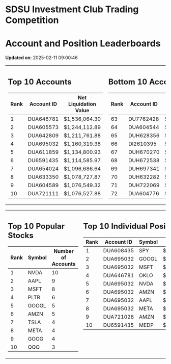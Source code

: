 # SDSU Investment Club Trading Competition 
 # Account and Position Leaderboards

**Updated on**: 2025-02-11 09:00:46

<table><tr><td valign="top">

## Top 10 Accounts
| Rank | Account ID | Net Liquidation Value |
|------|------------|-----------------------|
| 1 | DUA646781 | $1,536,064.30 |
| 2 | DUA605573 | $1,244,112.89 |
| 3 | DUA642809 | $1,211,761.88 |
| 4 | DUA695032 | $1,160,319.38 |
| 5 | DUA611859 | $1,134,800.93 |
| 6 | DU6591435 | $1,114,585.97 |
| 7 | DUA654024 | $1,096,686.64 |
| 8 | DUA633350 | $1,078,727.87 |
| 9 | DUA604589 | $1,076,549.32 |
| 10 | DUA721111 | $1,076,527.88 |

</td><td valign="top">

## Bottom 10 Accounts
| Rank | Account ID | Net Liquidation Value |
|------|------------|-----------------------|
| 63 | DU7762428 | $1,005,441.65 |
| 64 | DUA604544 | $1,004,995.25 |
| 65 | DUH628356 | $1,004,273.49 |
| 66 | DI2610395 | $1,004,257.47 |
| 67 | DUH670270 | $1,000,737.31 |
| 68 | DUH672538 | $1,000,737.31 |
| 69 | DUH697341 | $1,000,526.65 |
| 70 | DUH632282 | $998,511.91 |
| 71 | DUH722069 | $991,153.88 |
| 72 | DUA604776 | $950,386.28 |

</td></tr></table>

<table><tr><td valign="top">

## Top 10 Popular Stocks
| Rank | Symbol | Number of Accounts |
|------|--------|--------------------|
| 1 | NVDA | 10 |
| 2 | AAPL | 9 |
| 3 | MSFT | 8 |
| 4 | PLTR | 6 |
| 5 | GOOGL | 5 |
| 6 | AMZN | 5 |
| 7 | TSLA | 4 |
| 8 | META | 4 |
| 9 | GOOG | 4 |
| 10 | QQQ | 3 |

</td><td valign="top">

## Top 10 Individual Positions
| Rank | Account ID | Symbol | Cost | Total Value |
|------|------------|--------|-----------|-------------|
| 1 | DUA608435 | SPY | $171,717.02 | $171,717.02 |
| 2 | DUA695032 | GOOGL | $170,066.26 | $170,066.26 |
| 3 | DUA695032 | MSFT | $150,001.76 | $150,001.76 |
| 4 | DUA646781 | OKLO | $148,757.37 | $148,757.37 |
| 5 | DUA695032 | NVDA | $120,004.38 | $120,004.38 |
| 6 | DUA695032 | AMZN | $120,003.28 | $120,003.28 |
| 7 | DUA695032 | AAPL | $120,002.64 | $120,002.64 |
| 8 | DUA695032 | META | $120,001.07 | $120,001.07 |
| 9 | DUA721028 | AMZN | $104,300.85 | $104,300.85 |
| 10 | DU6591435 | MEDP | $95,831.10 | $95,831.10 |

</td></tr></table>
